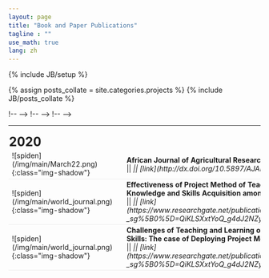```yaml
---
layout: page
title: "Book and Paper Publications"
tagline : ""
use_math: true
lang: zh
---
```

{% include JB/setup %}

{% assign posts_collate = site.categories.projects %}
{% include JB/posts_collate %}

<link rel="stylesheet" href="/glyphicons/css/glyphicons.css">

<table style="width:100%">
<col width="20%">
<col width="10">
<col >

<!-- <tr height="50">
<td style="padding-left: 1px;
    padding-bottom: 3px;
    vertical-align: bottom;">
    <strong style="font-size: 25px;">2017</strong></td>
</tr> -->

<!-- <tr style="border-bottom:1pt solid #eee" >
<td markdown="1">
![videovec](/img/main/videovec.jpg){:class="img-shadow"}
</td>
<td></td>
<td markdown="1">
<div><a href="/archive/research/videovec/"><b>Video Vectorization via Tetrahedral Remeshing</b></a></div>
<div><b>Chuan Wang</b>, Jie Zhu, Yanwen Guo, Wenping Wang</div>
<div><i>IEEE Transactions on Image Processing, 2017</i></div>
<div><i>"converting a raster video into its vectorized version, with perservation of the video features"</i></div>

|| <em class="icon-home"></em> || [project page](/archive/research/videovec/) || <em class="icon-file"></em> || [paper](/archive/research/videovec/paper.pdf) || <em class="icon-film"></em> || [video demo](https://youtu.be/KmPdjB8f4ww) ||

</td> 
</tr> -->

<tr height="50">
<td style="padding-left: 1px;
    padding-bottom: 3px;
    vertical-align: bottom;">
    <strong style="font-size: 25px;">2020</strong></td>
</tr>

<tr style="border-bottom:1pt solid #eee" >
<td markdown="1">
![spiden](/img/main/March22.png){:class="img-shadow"}
</td>
!-- <td></td> -->
<td markdown="1">
<div><b>African Journal of Agricultural Research Prospects and constraints faced by smallholder farmers in the cultivation of GM crops: A case study from Northern Ghana</b></div>
|| <em class="icon-home"/> || [link](http://dx.doi.org/10.5897/AJAR2021.15809) 
</td> 
</tr>



<tr style="border-bottom:1pt solid #eee" >
<td markdown="1">
![spiden](/img/main/world_journal.png){:class="img-shadow"}
</td>
!-- <td></td> -->
<td markdown="1">
<div><b>Effectiveness of Project Method of Teaching on Agricultural Knowledge and Skills Acquisition among Agricultural Science Students of Awe Senior High School in the Upper East Region, Ghana WJER Effectiveness of Project Method of Teaching on Agricultural Knowledge and Skills Acquisition among Agricultural Science Students of Awe Senior High School in the Upper East Region, Ghana</b></div>
|| <em class="icon-home"/> || [link](https://www.researchgate.net/publication/329656414_Effectiveness_of_Project_Method_of_Teaching_on_Agricultural_Knowledge_and_Skills_Acquisition_among_Agricultural_Science_Students_of_Awe_Senior_High_School_in_the_Upper_East_Region_Ghana_WJER_Effective?_sg%5B0%5D=QiKLSXxtYoQ_g4dJ2NZyPmeiAfagTglr-JXlg6D3h2282-lOGM3IypMVogEGoOU5UvKYQYPCwd5G57Ied79NVSn7bndifO_lEvVoCp0w.r5wQN489SIWAhM5T0oAtqgkUCCzFBChg6jmdV5Z7xoFmTQzbpuhCoWH-waO_0ypN7uOKps26aMFF7d6Mq4_Hag) 
</td> 
</tr>



<tr style="border-bottom:1pt solid #eee" >
<td markdown="1">
![spiden](/img/main/world_journal.png){:class="img-shadow"}
</td>
!-- <td></td> -->
<td markdown="1">
<div><b>Challenges of Teaching and Learning of Agricultural Practical Skills: The case of Deploying Project Method of Teaching among Students of Awe Senior High School in the Upper East Region, Ghana IJAEE Challenges of Teaching and Learning of Agricultural Practical Skills: The case of Deploying Project Method of Teaching among Students of Awe Senior High School in the Upper East Region, Ghana</b></div>
|| <em class="icon-home"/> || [link](https://www.researchgate.net/publication/328410245_Challenges_of_Teaching_and_Learning_of_Agricultural_Practical_Skills_The_case_of_Deploying_Project_Method_of_Teaching_among_Students_of_Awe_Senior_High_School_in_the_Upper_East_Region_Ghana_IJAEE_Chal?_sg%5B0%5D=QiKLSXxtYoQ_g4dJ2NZyPmeiAfagTglr-JXlg6D3h2282-lOGM3IypMVogEGoOU5UvKYQYPCwd5G57Ied79NVSn7bndifO_lEvVoCp0w.r5wQN489SIWAhM5T0oAtqgkUCCzFBChg6jmdV5Z7xoFmTQzbpuhCoWH-waO_0ypN7uOKps26aMFF7d6Mq4_Hag) 
</td> 
</tr>





<!-- <tr height="50">
<td style="padding-left: 1px;
    padding-bottom: 3px;
    vertical-align: bottom;">
    <strong style="font-size: 25px;">2015</strong></td>
</tr> -->

<!-- <tr style="border-bottom:1pt solid #eee" >
<td markdown="1">
![thesis](/img/main/hkulogo2.jpg){:class="img-shadow"}
</td>
<td></td>
<td markdown="1">
<div><b>Ph.D Thesis: Video Object Co-Segmentation and Video Vectorization</b></div>
<div><b>Chuan Wang</b></div>
<div><i>The University of Hong Kong, January 2015.</i></div>
<div><i>"a detailed version of the works in video object co-segmentation and video vectorization"</i></div>

|| <em class="icon-file"></em> || thesis || <!--[thesis](/archive/research/thesis.pdf)-->

<!-- </td> 
</tr> -->

<!-- <tr height="50">
<td style="padding-left: 1px;
    padding-bottom: 3px;
    vertical-align: bottom;">
    <strong style="font-size: 25px;">2014</strong></td>
</tr> -->

<!-- <tr style="border-bottom:1pt solid #eee" >
<td markdown="1">
![videocoseg](/img/main/videocoseg.jpg){:class="img-shadow"}
</td>
<td></td>
<td markdown="1">
<div><a href="/archive/research/videocoseg/"><b>Video Object Co-segmentation via Subspace Clustering and Quadratic Pseudo-Boolean Optimization in an MRF Framework</b></a></div>
<div><b>Chuan Wang</b>, Yanwen Guo, Jie Zhu, Linbo Wang, Wenping Wang</div>
<div><i>IEEE Transactions on Multimedia, 2014.</i></div>
<div><i>"common-foreground co-segmentation system for a group of videos"</i></div>

|| <em class="icon-home"/> || [project page](/archive/research/videocoseg/) || <em class="icon-file"/> || [paper](/archive/research/videocoseg/paper.pdf) || <em class="icon-film"/> || [video demo](https://youtu.be/vbeN6JMkuGk) ||

</td> 
</tr> -->

</table>

<style type="text/css">
td {
    border: 0.5px;
    vertical-align: center;
    text-align: left;
}
</style>
